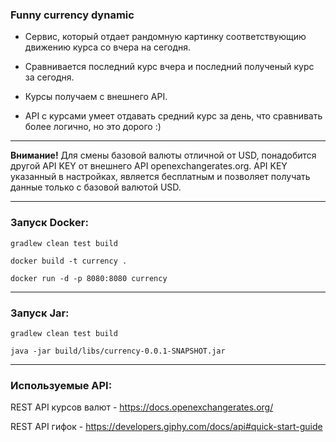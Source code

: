 <h3>Funny currency dynamic</h3>

* Сервис, который отдает рандомную картинку соответствующию движению курса со вчера на сегодня.

* Сравнивается последний курс вчера и последний полученый курс за сегодня. 

* Курсы получаем с внешнего API.

* API с курсами умеет отдавать средний курс за день, что сравнивать более логично, но это дорого :)


***

<b>Внимание!</b>
Для смены базовой валюты отличной от USD, понадобится другой API KEY от внешнего API openexchangerates.org. 
API KEY указанный в настройках, является бесплатным и позволяет получать данные только с базовой валютой USD.

***

<h3>Запуск Docker:</h3>

```
gradlew clean test build
```

```
docker build -t currency .
```

```
docker run -d -p 8080:8080 currency
```

***

<h3>Запуск  Jar:</h3>

```
gradlew clean test build
```

```
java -jar build/libs/currency-0.0.1-SNAPSHOT.jar
```

***

<h3>Используемые API:</h3>

REST API курсов валют - https://docs.openexchangerates.org/  

REST API гифок - https://developers.giphy.com/docs/api#quick-start-guide  
